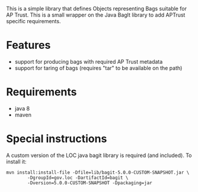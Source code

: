 This is a simple library that defines Objects representing Bags suitable
for AP Trust.  This is a small wrapper on the Java BagIt library to add
APTrust specific requirements.

# Features
* support for producing bags with required AP Trust metadata
* support for taring of bags (requires "tar" to be available on the path)

# Requirements
* java 8
* maven

# Special instructions

A custom version of the LOC java bagit library is required (and included).
To install it:

```
mvn install:install-file -Dfile=lib/bagit-5.0.0-CUSTOM-SNAPSHOT.jar \
        -DgroupId=gov.loc -DartifactId=bagit \
        -Dversion=5.0.0-CUSTOM-SNAPSHOT -Dpackaging=jar
```
